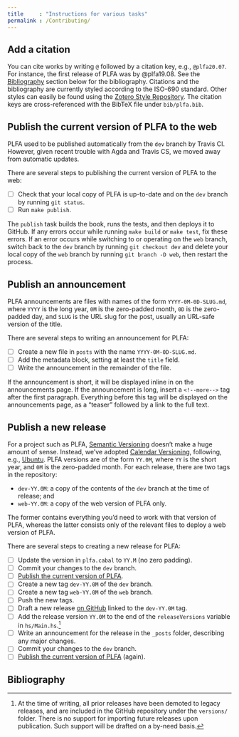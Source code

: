 ```yaml
---
title     : "Instructions for various tasks"
permalink : /Contributing/
---
```


## Add a citation

You can cite works by writing `@` followed by a citation key, e.g., `@plfa20.07`. For instance, the first release of PLFA was by @plfa19.08. See the [Bibliography](#bibliography) section below for the bibliography. Citations and the bibliography are currently styled according to the ISO-690 standard. Other styles can easily be found using the [Zotero Style Repository][Zotero]. The citation keys are cross-referenced with the BibTeX file under `bib/plfa.bib`.


## Publish the current version of PLFA to the web

PLFA used to be published automatically from the `dev` branch by Travis CI. However, given recent trouble with Agda and Travis CS, we moved away from automatic updates.

There are several steps to publishing the current version of PLFA to the web:

- [ ] Check that your local copy of PLFA is up-to-date and on the `dev` branch by running `git status`.
- [ ] Run `make publish`.

The `publish` task builds the book, runs the tests, and then deploys it to GitHub. If any errors occur while running `make build` or `make test`, fix these errors. If an error occurs while switching to or operating on the `web` branch, switch back to the `dev` branch by running `git checkout dev` and delete your local copy of the `web` branch by running `git branch -D web`, then restart the process.


## Publish an announcement

PLFA announcements are files with names of the form `YYYY-0M-0D-SLUG.md`, where `YYYY` is the long year, `0M` is the zero-padded month, `0D` is the zero-padded day, and `SLUG` is the URL slug for the post, usually an URL-safe version of the title.

There are several steps to writing an announcement for PLFA:

- [ ] Create a new file in `posts` with the name `YYYY-0M-0D-SLUG.md`.
- [ ] Add the metadata block, setting at least the `title` field.
- [ ] Write the announcement in the remainder of the file.

If the announcement is short, it will be displayed inline in on the announcements page. If the announcement is long, insert a `<!--more-->` tag after the first paragraph. Everything before this tag will be displayed on the announcements page, as a “teaser” followed by a link to the full text.


## Publish a new release

For a project such as PLFA, [Semantic Versioning][SemVer] doesn’t make a huge amount of sense. Instead, we’ve adopted [Calendar Versioning][CalVer], following, e.g., [Ubuntu][Ubuntu]. PLFA versions are of the form `YY.0M`, where `YY` is the short year, and `0M` is the zero-padded month. For each release, there are two tags in the repository:

- `dev-YY.0M`: a copy of the contents of the `dev` branch at the time of release; and
- `web-YY.0M`: a copy of the web version of PLFA only.

The former contains everything you’d need to work with that version of PLFA, whereas the latter consists only of the relevant files to deploy a web version of PLFA.

There are several steps to creating a new release for PLFA:

- [ ] Update the version in `plfa.cabal` to `YY.M` (no zero padding).
- [ ] Commit your changes to the `dev` branch.
- [ ] [Publish the current version of PLFA](#publish-the-current-version-of-plfa-to-the-web).
- [ ] Create a new tag `dev-YY.0M` of the `dev` branch.
- [ ] Create a new tag `web-YY.0M` of the `web` branch.
- [ ] Push the new tags.
- [ ] Draft a new release [on GitHub][releases] linked to the `dev-YY.0M` tag.
- [ ] Add the release version `YY.0M` to the end of the `releaseVersions` variable in `hs/Main.hs`.[^nosupport]
- [ ] Write an announcement for the release in the `_posts` folder, describing any major changes.
- [ ] Commit your changes to the `dev` branch.
- [ ] [Publish the current version of PLFA](#publish-the-current-version-of-plfa-to-the-web) (again).

## Bibliography

[^nosupport]: At the time of writing, all prior releases have been demoted to legacy releases, and are included in the GitHub repository under the `versions/` folder. There is no support for importing future releases upon publication. Such support will be drafted on a by-need basis.

[releases]: https://github.com/plfa/plfa.github.io/releases

[SemVer]: https://semver.org/
[CalVer]: https://calver.org
[Ubuntu]: https://www.ubuntu.com
[Zotero]: https://www.zotero.org/styles
